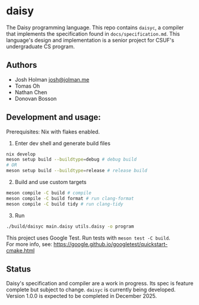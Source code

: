 # daisy
The Daisy programming language. This repo contains `daisyc`, a compiler that implements the
specification found in `docs/specification.md`.
This language's design and implementation is a senior project for CSUF's
undergraduate CS program.


## Authors
- Josh Holman  josh@jolman.me
- Tomas Oh
- Nathan Chen
- Donovan Bosson

## Development and usage:
Prerequisites:
Nix with flakes enabled.  
  
1. Enter dev shell and generate build files
```sh
nix develop
meson setup build --buildtype=debug # debug build
# OR
meson setup build --buildtype=release # release build
```

2. Build and use custom targets
```sh
meson compile -C build # compile
meson compile -C build format # run clang-format
meson compile -C build tidy # run clang-tidy
```

3. Run
```sh
./build/daisyc main.daisy utils.daisy -o program
```
  
This project uses Google Test. Run tests with `meson test -C build`.  
For more info, see: https://google.github.io/googletest/quickstart-cmake.html

## Status
Daisy's specification and compiler are a work in progress. Its spec is feature
complete but subject to change. `daisyc` is currently being developed. Version 1.0.0
is expected to be completed in December 2025.
